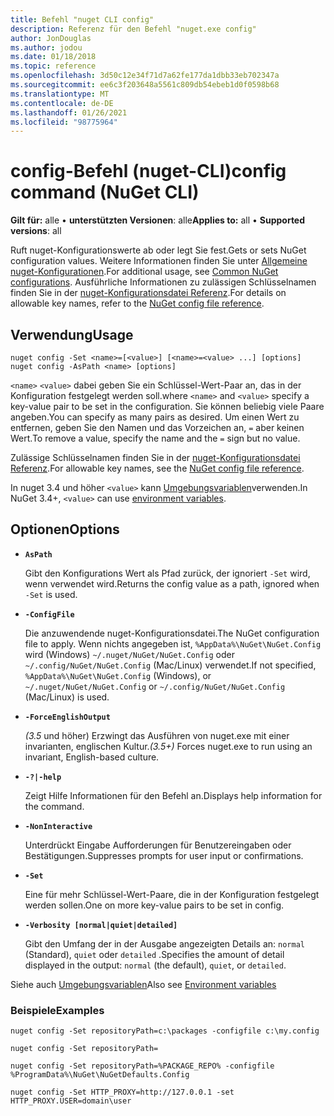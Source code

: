 ```yaml
---
title: Befehl "nuget CLI config"
description: Referenz für den Befehl "nuget.exe config"
author: JonDouglas
ms.author: jodou
ms.date: 01/18/2018
ms.topic: reference
ms.openlocfilehash: 3d50c12e34f71d7a62fe177da1dbb33eb702347a
ms.sourcegitcommit: ee6c3f203648a5561c809db54ebeb1d0f0598b68
ms.translationtype: MT
ms.contentlocale: de-DE
ms.lasthandoff: 01/26/2021
ms.locfileid: "98775964"
---
```

# <a name="config-command-nuget-cli"></a><span data-ttu-id="a3a81-103">config-Befehl (nuget-CLI)</span><span class="sxs-lookup"><span data-stu-id="a3a81-103">config command (NuGet CLI)</span></span>

<span data-ttu-id="a3a81-104">**Gilt für:** alle &bullet; **unterstützten Versionen**: alle</span><span class="sxs-lookup"><span data-stu-id="a3a81-104">**Applies to:** all &bullet; **Supported versions**: all</span></span>

<span data-ttu-id="a3a81-105">Ruft nuget-Konfigurationswerte ab oder legt Sie fest.</span><span class="sxs-lookup"><span data-stu-id="a3a81-105">Gets or sets NuGet configuration values.</span></span> <span data-ttu-id="a3a81-106">Weitere Informationen finden Sie unter [Allgemeine nuget-Konfigurationen](../../consume-packages/configuring-nuget-behavior.md).</span><span class="sxs-lookup"><span data-stu-id="a3a81-106">For additional usage, see [Common NuGet configurations](../../consume-packages/configuring-nuget-behavior.md).</span></span> <span data-ttu-id="a3a81-107">Ausführliche Informationen zu zulässigen Schlüsselnamen finden Sie in der [nuget-Konfigurationsdatei Referenz](../nuget-config-file.md).</span><span class="sxs-lookup"><span data-stu-id="a3a81-107">For details on allowable key names, refer to the [NuGet config file reference](../nuget-config-file.md).</span></span>

## <a name="usage"></a><span data-ttu-id="a3a81-108">Verwendung</span><span class="sxs-lookup"><span data-stu-id="a3a81-108">Usage</span></span>

```cli
nuget config -Set <name>=[<value>] [<name>=<value> ...] [options]
nuget config -AsPath <name> [options]
```

<span data-ttu-id="a3a81-109">`<name>` `<value>` dabei geben Sie ein Schlüssel-Wert-Paar an, das in der Konfiguration festgelegt werden soll.</span><span class="sxs-lookup"><span data-stu-id="a3a81-109">where `<name>` and `<value>` specify a key-value pair to be set in the configuration.</span></span> <span data-ttu-id="a3a81-110">Sie können beliebig viele Paare angeben.</span><span class="sxs-lookup"><span data-stu-id="a3a81-110">You can specify as many pairs as desired.</span></span> <span data-ttu-id="a3a81-111">Um einen Wert zu entfernen, geben Sie den Namen und das Vorzeichen an, `=` aber keinen Wert.</span><span class="sxs-lookup"><span data-stu-id="a3a81-111">To remove a value, specify the name and the `=` sign but no value.</span></span>

<span data-ttu-id="a3a81-112">Zulässige Schlüsselnamen finden Sie in der [nuget-Konfigurationsdatei Referenz](../nuget-config-file.md).</span><span class="sxs-lookup"><span data-stu-id="a3a81-112">For allowable key names, see the [NuGet config file reference](../nuget-config-file.md).</span></span>

<span data-ttu-id="a3a81-113">In nuget 3.4 und höher `<value>` kann [Umgebungsvariablen](cli-ref-environment-variables.md)verwenden.</span><span class="sxs-lookup"><span data-stu-id="a3a81-113">In NuGet 3.4+, `<value>` can use [environment variables](cli-ref-environment-variables.md).</span></span>

## <a name="options"></a><span data-ttu-id="a3a81-114">Optionen</span><span class="sxs-lookup"><span data-stu-id="a3a81-114">Options</span></span>


- **`AsPath`**

  <span data-ttu-id="a3a81-115">Gibt den Konfigurations Wert als Pfad zurück, der ignoriert `-Set` wird, wenn verwendet wird.</span><span class="sxs-lookup"><span data-stu-id="a3a81-115">Returns the config value as a path, ignored when `-Set` is used.</span></span>

- **`-ConfigFile`**

  <span data-ttu-id="a3a81-116">Die anzuwendende nuget-Konfigurationsdatei.</span><span class="sxs-lookup"><span data-stu-id="a3a81-116">The NuGet configuration file to apply.</span></span> <span data-ttu-id="a3a81-117">Wenn nichts angegeben ist, `%AppData%\NuGet\NuGet.Config` wird (Windows) `~/.nuget/NuGet/NuGet.Config` oder `~/.config/NuGet/NuGet.Config` (Mac/Linux) verwendet.</span><span class="sxs-lookup"><span data-stu-id="a3a81-117">If not specified, `%AppData%\NuGet\NuGet.Config` (Windows), or `~/.nuget/NuGet/NuGet.Config` or `~/.config/NuGet/NuGet.Config` (Mac/Linux) is used.</span></span>

- **`-ForceEnglishOutput`**

  <span data-ttu-id="a3a81-118">*(3.5* und höher) Erzwingt das Ausführen von nuget.exe mit einer invarianten, englischen Kultur.</span><span class="sxs-lookup"><span data-stu-id="a3a81-118">*(3.5+)* Forces nuget.exe to run using an invariant, English-based culture.</span></span>

- **`-?|-help`**

  <span data-ttu-id="a3a81-119">Zeigt Hilfe Informationen für den Befehl an.</span><span class="sxs-lookup"><span data-stu-id="a3a81-119">Displays help information for the command.</span></span>

- **`-NonInteractive`**

  <span data-ttu-id="a3a81-120">Unterdrückt Eingabe Aufforderungen für Benutzereingaben oder Bestätigungen.</span><span class="sxs-lookup"><span data-stu-id="a3a81-120">Suppresses prompts for user input or confirmations.</span></span>

- **`-Set`**

  <span data-ttu-id="a3a81-121">Eine für mehr Schlüssel-Wert-Paare, die in der Konfiguration festgelegt werden sollen.</span><span class="sxs-lookup"><span data-stu-id="a3a81-121">One on more key-value pairs to be set in config.</span></span>

- **`-Verbosity [normal|quiet|detailed]`**

  <span data-ttu-id="a3a81-122">Gibt den Umfang der in der Ausgabe angezeigten Details an: `normal` (Standard), `quiet` oder `detailed` .</span><span class="sxs-lookup"><span data-stu-id="a3a81-122">Specifies the amount of detail displayed in the output: `normal` (the default), `quiet`, or `detailed`.</span></span>

<span data-ttu-id="a3a81-123">Siehe auch [Umgebungsvariablen](cli-ref-environment-variables.md)</span><span class="sxs-lookup"><span data-stu-id="a3a81-123">Also see [Environment variables](cli-ref-environment-variables.md)</span></span>

### <a name="examples"></a><span data-ttu-id="a3a81-124">Beispiele</span><span class="sxs-lookup"><span data-stu-id="a3a81-124">Examples</span></span>

```cli
nuget config -Set repositoryPath=c:\packages -configfile c:\my.config

nuget config -Set repositoryPath=

nuget config -Set repositoryPath=%PACKAGE_REPO% -configfile %ProgramData%\NuGet\NuGetDefaults.Config

nuget config -Set HTTP_PROXY=http://127.0.0.1 -set HTTP_PROXY.USER=domain\user
```
